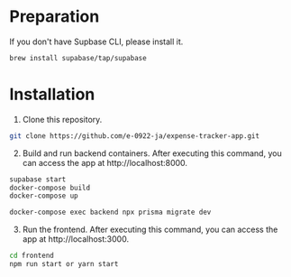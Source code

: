 # Preparation

If you don't have Supbase CLI, please install it.

```bash
brew install supabase/tap/supabase
```

# Installation

1. Clone this repository.

```bash
git clone https://github.com/e-0922-ja/expense-tracker-app.git
```

2. Build and run backend containers. After executing this command, you can access the app at http://localhost:8000.

```bash
supabase start
docker-compose build
docker-compose up
```

```bash
docker-compose exec backend npx prisma migrate dev
```

3. Run the frontend. After executing this command, you can access the app at http://localhost:3000.

```bash
cd frontend
npm run start or yarn start
```
